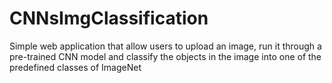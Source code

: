 # CNNsImgClassification
Simple web application that allow users to upload an image, run it through a pre-trained CNN model and classify the objects in the image into one of the predefined classes of ImageNet
